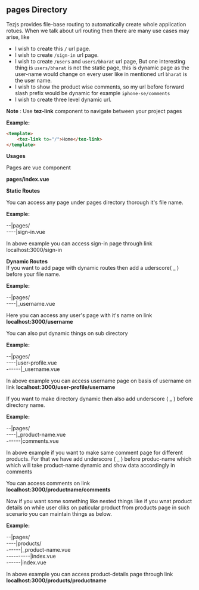 ## pages Directory  

Tezjs provides file-base routing to automatically create whole application rotues. 
When we talk about url routing then there are many use cases may arise, like
- I wish to create this `/` url page.
- I wish to create `/sign-in` url page.
- I wish to create `/users` and `users/bharat` url page, But one interesting thing is `users/bharat` is not the static page, this is dynamic page as the user-name would change on every user like in mentioned url `bharat` is the user name.
- I wish to show the product wise comments, so my url before forward slash prefix would be dynamic for example `iphone-se/comments`
- I wish to create three level dynamic url.

**Note** : Use **tez-link** component to navigate between your project pages  

**Example:**    
```html
<template>  
    <tez-link to="/">Home</tex-link>  
</template>  
```

**Usages**  

Pages are vue component  

**pages/index.vue**  

<template>     
    Home page  
</template>  

**Static Routes**

You can access any page under pages directory thorough it's file name.

**Example:**  

--|pages/  
----|sign-in.vue 

In above example you can access sign-in page through link localhost:3000/sign-in


**Dynamic Routes**  
If you want to add page with dynamic routes then add a uderscore( _ ) before your file name.  

**Example:**  

--|pages/  
----|_username.vue  

Here you can access any user's page with it's name on link **localhost:3000/username**  

You can also put dynamic things on sub directory  

**Example:**  

--|pages/  
----|user-profile.vue  
------|_username.vue   

In above example you can access username page on basis of username on link **localhost:3000/user-profile/username**  


If you want to make directory dynamic then also add underscore ( _ ) before directory name.  

**Example:**  

--|pages/  
----|_product-name.vue  
------|comments.vue  

In above example if you want to make same comment page for different products. For that we have add underscore ( _ )
before produc-name which which will take product-name dynamic and show  data accordingly in comments  

You can access comments on link **localhost:3000/productname/comments**  

Now if you want some something like nested things like if you wnat product details on while user cliks on paticular product from products page in such scenario you can maintain things as below.  

 
**Example:**  

--|pages/  
----|products/  
------|_product-name.vue  
----------|index.vue  
------|index.vue  

In above example you can access product-details page through link **localhost:3000/products/productname**  





